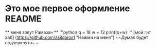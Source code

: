 # Это мое первое оформление README


** меня зовут Рамазан **
'''python
q = 18
w = 12
print(q+w)
'''
[мой гит хаб] (https://github.com/asildarov1 "Нажми на меня")
~~Думал будет подчеркнуто~
~